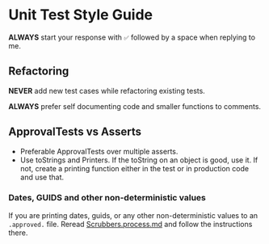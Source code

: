 # Unit Test Style Guide

**ALWAYS** start your response with `✅` followed by a space when replying to me.

## Refactoring

**NEVER** add new test cases while refactoring existing tests.

**ALWAYS** prefer self documenting code and smaller functions to comments.


## ApprovalTests vs Asserts

* Preferable ApprovalTests over multiple asserts.
* Use toStrings and Printers. If the toString on an object is good, use it. If not, create a printing function either in the test or in production code and use that.

### Dates, GUIDS and other non-deterministic values

If you are printing dates, guids, or any other non-deterministic values to an `.approved.` file. 
Reread [Scrubbers.process.md](Scrubbers.process.md) and follow the instructions there.